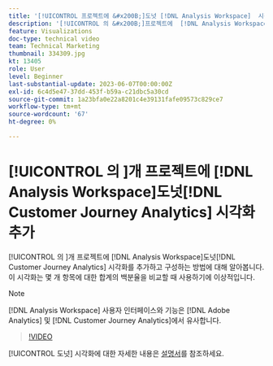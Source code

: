 ```yaml
---
title: '[!UICONTROL 프로젝트에 &#x200B;]도넛 [!DNL Analysis Workspace]  시각화 추가'
description: '[!UICONTROL 의 &#x200B;]프로젝트에  [!DNL Analysis Workspace] 도넛 [!DNL Customer Journey Analytics] 시각화를 추가하고 구성하는 방법에 대해 알아봅니다.'
feature: Visualizations
doc-type: technical video
team: Technical Marketing
thumbnail: 334309.jpg
kt: 13405
role: User
level: Beginner
last-substantial-update: 2023-06-07T00:00:00Z
exl-id: 6c4d5e47-37dd-453f-b59a-c21dbc5a30cd
source-git-commit: 1a23bfa0e22a8201c4e39131fafe09573c829ce7
workflow-type: tm+mt
source-wordcount: '67'
ht-degree: 0%

---
```


# [!UICONTROL 의 &#x200B;]개 프로젝트에 [!DNL Analysis Workspace]도넛[!DNL Customer Journey Analytics] 시각화 추가

[!UICONTROL 의 &#x200B;]개 프로젝트에 [!DNL Analysis Workspace]도넛[!DNL Customer Journey Analytics] 시각화를 추가하고 구성하는 방법에 대해 알아봅니다. 이 시각화는 몇 개 항목에 대한 합계의 백분율을 비교할 때 사용하기에 이상적입니다.

>[!NOTE]
>
>[!DNL Analysis Workspace] 사용자 인터페이스와 기능은 [!DNL Adobe Analytics] 및 [!DNL Customer Journey Analytics]에서 유사합니다.

>[!VIDEO](https://video.tv.adobe.com/v/334309/?quality=12&learn=on)

[!UICONTROL 도넛] 시각화에 대한 자세한 내용은 [설명서](https://experienceleague.adobe.com/docs/analytics-platform/using/cja-workspace/visualizations/donut.html?lang=ko)를 참조하세요.
